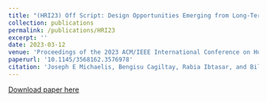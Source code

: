 ```yaml
---
title: "(HRI23) Off Script: Design Opportunities Emerging from Long-Term Social Robot Interactions In-the-Wild"
collection: publications
permalink: /publications/HRI23
excerpt: ''
date: 2023-03-12
venue: 'Proceedings of the 2023 ACM/IEEE International Conference on Human-Robot Interaction (HRI 23)'
paperurl: '10.1145/3568162.3576978'
citation: 'Joseph E Michaelis, Bengisu Cagiltay, Rabia Ibtasar, and Bilge Mutlu. 2023 (in press). “Off Script:” Design Opportunities Emerging from Long-Term Social Robot Interactions In-the-Wild. Proceedings of the 2023 ACM/IEEE International Conference on Human-Robot Interaction (HRI 23). Association for Computing Machinery, New York, NY, USA'
---
```


[Download paper here](https://bengisucagiltay.github.io/files/HRI23-Michaelis-Cagiltay.pdf)
